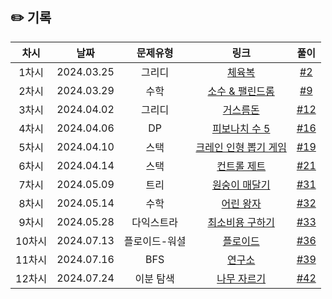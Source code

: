 ## ✏️ 기록   

| 차시 |    날짜    | 문제유형 | 링크 | 풀이 |
|:----:|:---------:|:----:|:-----:|:----:|
| 1차시 | 2024.03.25 |  그리디  | [체육복](https://school.programmers.co.kr/learn/courses/30/lessons/42862)  | [#2](https://github.com/AlgoLeadMe/AlgoLeadMe-10/pull/2) |
| 2차시 | 2024.03.29 |  수학  | [소수 & 팰린드롬](https://www.acmicpc.net/problem/1747)  | [#9](https://github.com/AlgoLeadMe/AlgoLeadMe-10/pull/9) |
| 3차시 | 2024.04.02 |  그리디  | [거스름돈](https://www.acmicpc.net/problem/14916)  | [#12](https://github.com/AlgoLeadMe/AlgoLeadMe-10/pull/12) |
| 4차시 | 2024.04.06 |  DP  | [피보나치 수 5](https://www.acmicpc.net/problem/10870)  | [#16](https://github.com/AlgoLeadMe/AlgoLeadMe-10/pull/16) |
| 5차시 | 2024.04.10 |  스택  | [크레인 인형 뽑기 게임](https://school.programmers.co.kr/learn/courses/30/lessons/64061)  | [#19](https://github.com/AlgoLeadMe/AlgoLeadMe-10/pull/19) |
| 6차시 | 2024.04.14 |  스택  | [컨트롤 제트](https://school.programmers.co.kr/learn/courses/30/lessons/120853)  | [#21](https://github.com/AlgoLeadMe/AlgoLeadMe-10/pull/21) |
| 7차시 | 2024.05.09 |  트리  | [원숭이 매달기](https://www.acmicpc.net/problem/2716)  | [#31](https://github.com/AlgoLeadMe/AlgoLeadMe-10/pull/31) |
| 8차시 | 2024.05.14 |  수학  | [어린 왕자](https://www.acmicpc.net/problem/1004)  | [#32](https://github.com/AlgoLeadMe/AlgoLeadMe-10/pull/32) |
| 9차시 | 2024.05.28 |  다익스트라  | [최소비용 구하기](https://www.acmicpc.net/problem/1916)  | [#33](https://github.com/AlgoLeadMe/AlgoLeadMe-10/pull/33) |
| 10차시 | 2024.07.13 |  플로이드-워셜  | [플로이드](https://www.acmicpc.net/problem/11404)  | [#36](https://github.com/AlgoLeadMe/AlgoLeadMe-10/pull/36) |
| 11차시 | 2024.07.16 |  BFS  | [연구소](https://www.acmicpc.net/problem/14502)  | [#39](https://github.com/AlgoLeadMe/AlgoLeadMe-10/pull/39) |
| 12차시 | 2024.07.24 |  이분 탐색  | [나무 자르기](https://www.acmicpc.net/problem/2805)  | [#42](https://github.com/AlgoLeadMe/AlgoLeadMe-10/pull/42) |